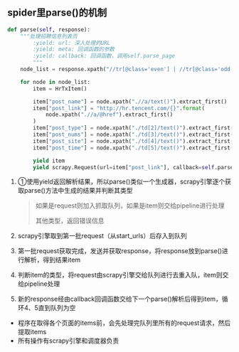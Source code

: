 ## spider里parse()的机制

```python
def parse(self, response):
    """处理招聘信息列表页
        :yield: url: 深入处理的URL
        :yield: meta: 回调函数的参数
        :yield: callback: 回调函数，调用self.parse_page
        """
    node_list = response.xpath("//tr[@class='even'] | //tr[@class='odd']")

    for node in node_list:
        item = HrTxItem()

        item["post_name"] = node.xpath(".//a/text()").extract_first()
        item["post_link"] = "http://hr.tencent.com/{}".format(
            node.xpath(".//a/@href").extract_first()
        )
        item["post_type"] = node.xpath("./td[2]/text()").extract_first()
        item["post_nums"] = node.xpath("./td[3]/text()").extract_first()
        item["post_site"] = node.xpath("./td[4]/text()").extract_first()
        item["post_time"] = node.xpath("./td[5]/text()").extract_first()

        yield item																# ①
        yield scrapy.Request(url=item["post_link"], callback=self.parse_page)	# ②
```



1. ①使用yield返回解析结果，所以parse()类似一个生成器，scrapy引擎逐个获取parse()方法中生成的结果并判断其类型

   > 如果是request则加入抓取队列，如果是item则交给pipeline进行处理
   >
   > 其他类型，返回错误信息

2. scrapy引擎取到第一批request（从start_urls）后存入到队列

3. 第一批request获取完成，发送并获取response，将response放到parse()进行解析，得到结果item

4. 判断item的类型，将request由scrapy引擎交给队列进行去重入队，item则交给pipeline处理

5. 新的response经由callback回调函数交给下一个parse()解析后得到item，循环4、5直到队列为空

* 程序在取得各个页面的items前，会先处理完队列里所有的request请求，然后提取items
* 所有操作有scrapy引擎和调度器负责

